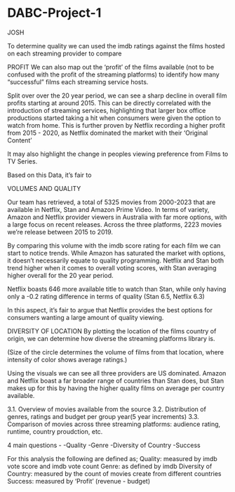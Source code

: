 # DABC-Project-1

JOSH

To determine quality we can used the imdb ratings against the films hosted on each streaming provider to compare 

PROFIT
We can also map out the ‘profit’ of the films available (not to be confused with the profit of the streaming platforms) to identify how many “successful” films each streaming service hosts. 

Split over over the 20 year period, we can see a sharp decline in overall film profits starting at around 2015. This can be directly correlated with the introduction of streaming services, highlighting that larger box office productions started taking a hit when consumers were given the option to watch from home. This is further proven by Netflix recording a higher profit from 2015 - 2020, as Netflix dominated the market with their ‘Original Content’

It may also highlight the change in peoples viewing preference from Films to TV Series.

Based on this Data, it’s fair to

VOLUMES AND QUALITY

Our team has retrieved, a total of 5325 movies from 2000-2023 that are available in Netflix, Stan and Amazon Prime Video. In terms of variety, Amazon and Netflix provider viewers in Australia with far more options, with a large focus on recent releases. Across the three platforms, 2223 movies we’re release between 2015 to 2019.

By comparing this volume with the imdb score rating for each film we can start to notice trends. While Amazon has saturated the market with options, it doesn’t necessarily equate to quality programming. Netflix and Stan both trend higher when it comes to overall voting scores, with Stan averaging higher overall for the 20 year period.

Netflix boasts 646 more available title to watch than Stan, while only having only a -0.2 rating difference in terms of quality (Stan 6.5, Netflix 6.3)

In this aspect, it’s fair to argue that Netflix provides the best options for consumers wanting a large amount of quality viewing. 








DIVERSITY OF LOCATION
By plotting the location of the films country of origin, we can determine how diverse the streaming platforms library is.

(Size of the circle determines the volume of films from that location, where intensity of color shows average ratings.)

Using the visuals we can see all three providers are US dominated. Amazon and Netflix boast a far broader range of countries than Stan does, but Stan makes up for this by having the higher quality films on average per country available. 

3.1. Overview of movies available from the source
	3.2. Distribution of genres, ratings and budget per group year(5 year increments)
	3.3. Comparison of movies across three streaming platforms: audience rating, runtime, country proudction, etc. 

4 main questions -
-Quality
-Genre
-Diversity of Country
-Success

For this analysis the following are defined as;
	Quality: measured by imdb vote score and imdb vote count
	Genre: as defined by imdb 
	Diversity of Country: measured by the count of movies create from different countries
	Success: measured by ‘Profit’ (revenue - budget)
